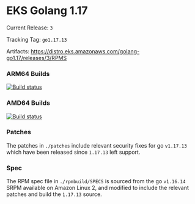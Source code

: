 # EKS Golang 1.17

Current Release: `3`

Tracking Tag: `go1.17.13`

Artifacts: https://distro.eks.amazonaws.com/golang-go1.17/releases/3/RPMS

### ARM64 Builds
[![Build status](https://prow.eks.amazonaws.com/badge.svg?jobs=golang-1.17-ARM64-PROD-tooling-postsubmit)](https://prow.eks.amazonaws.com/?repo=aws%2Feks-distro-build-tooling&type=postsubmit)

### AMD64 Builds
[![Build status](https://prow.eks.amazonaws.com/badge.svg?jobs=golang-1.17-tooling-postsubmit)](https://prow.eks.amazonaws.com/?repo=aws%2Feks-distro-build-tooling&type=postsubmit)

### Patches
The patches in `./patches` include relevant security fixes for go `v1.17.13` which have been released since `1.17.13` left support.

### Spec
The RPM spec file in `./rpmbuild/SPECS` is sourced from the go `v1.16.14` SRPM available on Amazon Linux 2, and modified to include the relevant patches and build the `1.17.13` source.
